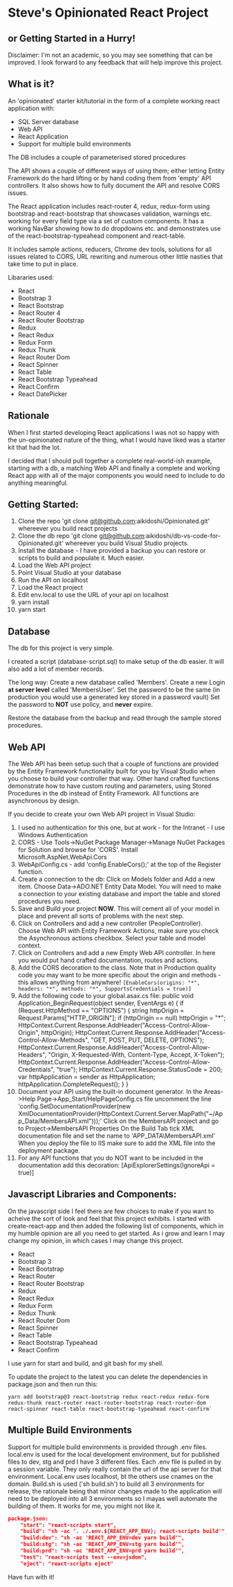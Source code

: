 # Steve's Opinionated React Project
## or Getting Started in a Hurry!
Disclaimer: I'm not an academic, so you may see something that can be improved. I look forward to any feedback that will help improve this project.

## What is it?
An 'opinionated' starter kit/tutorial in the form of a complete working react application with:

* SQL Server database
* Web API
* React Application
* Support for multiple build environments

The DB includes a couple of parameterised stored procedures

The API shows a couple of different ways of using them; either letting Entity Framework do the hard lifting or by hand coding them from 'empty' API controllers. It also shows how to fully document the API and resolve CORS issues.

The React application includes react-router 4, redux, redux-form using bootstrap and react-bootstrap that showcases validation, warnings etc. working for every field type via a set of custom components.
It has a working NavBar showing how to do dropdowns etc. and demonstrates use of the react-bootstrap-typeahead component and react-table.

It includes sample actions, reducers, Chrome dev tools, solutions for all issues related to CORS, URL rewriting and numerous other little nasties that take time to put in place.

Libararies used:

* React
* Bootstrap 3 
* React Bootstrap 
* React Router 4
* React Router Bootstrap
* Redux 
* React Redux 
* Redux Form 
* Redux Thunk 
* React Router Dom 
* React Spinner 
* React Table 
* React Bootstrap Typeahead 
* React Confirm
* React DatePicker

## Rationale
When I first started developing React applications I was not so happy with the un-opinionated nature of the thing, what 
I would have liked was a starter kit that had the lot.

I decided that I should pull together a complete real-world-ish example, starting with a db, a matching Web API and 
finally a complete and working React app with all of the major components you would need to include to do anything meaningful.

## Getting Started:
1. Clone the repo 'git clone git@github.com:aikidoshi/Opinionated.git' whereever you build react projects
1. Clone the db repo 'git clone git@github.com:aikidoshi/db-vs-code-for-Opinionated.git' whereever you build Visual Studio projects.
1. Install the database - I have provided a backup you can restore or scripts to build and populate it. Much easier.
1. Load the Web API project
1. Point Visual Studio at your database
1. Run the API on localhost
1. Load the React project
1. Edit env.local to use the URL of your api on localhost
1. yarn install
1. yarn start


## Database
The db for this project is very simple.

I created a script (database-script.sql) to make setup of the db easier. It will also add a lot of member records.

The long way:
Create a new database called 'Members'. Create a new Login **at server level** called 'MembersUser'. 
Set the password to be the same (in production you would use a generated key stored in a password vault)
Set the password to **NOT** use policy, and **never** expire.

Restore the database from the backup and read through the sample stored procedures.

## Web API
The Web API has been setup such that a couple of functions are provided by the Entity Framework functionality built for 
you by Visual Studio when you choose to build your controller that way.
Other hand crafted functions demonstrate how to have custom routing and parameters, using Stored Procedures in the db instead of Entity Framework.
All functions are asynchronous by design.

If you decide to create your own Web API project in Visual Studio:

1. I used no authentication for this one, but at work - for the Intranet - I use Windows Authentication
1. CORS - Use Tools->NuGet Package Manager->Manage NuGet Packages for Solution and browse for 'CORS'. Install Microsoft.AspNet.WebApi.Cors
1. WebApiConfig.cs - add 'config.EnableCors();' at the top of the Register function.
1. Create a connection to the db:
    Click on Models folder and Add a new item.
    Choose Data->ADO.NET Entity Data Model. You will need to make a connection to your existing database and import the table and stored procedures you need.
1. Save and Build your project **NOW**. This will cement all of your model in place and prevent all sorts of problems with the next step.
1. Click on Controllers and add a new controller (PeopleController). Choose Web API with Entity Framework Actions, make sure you check the Asynchronous actions checkbox. Select your table and model context.
1. Click on Controllers and add a new Empty Web API controller. In here you would put hand crafted documentation, routes and actions.
1. Add the CORS decoration to the class. Note that in Production quality code you may want to be more specific about the origin and methods - this allows anything from anywhere!
```[EnableCors(origins: "*", headers: "*", methods: "*", SupportsCredentials = true)]```
1. Add the following code to your global.asax.cs file:
        public void Application_BeginRequest(object sender, EventArgs e)
        {
            if (Request.HttpMethod == "OPTIONS")
            {
                string httpOrigin = Request.Params["HTTP_ORIGIN"];
                if (httpOrigin == null) httpOrigin = "*";
                HttpContext.Current.Response.AddHeader("Access-Control-Allow-Origin", httpOrigin);
                HttpContext.Current.Response.AddHeader("Access-Control-Allow-Methods", "GET, POST, PUT, DELETE, OPTIONS");
                HttpContext.Current.Response.AddHeader("Access-Control-Allow-Headers", "Origin, X-Requested-With, Content-Type, Accept, X-Token");
                HttpContext.Current.Response.AddHeader("Access-Control-Allow-Credentials", "true");
                HttpContext.Current.Response.StatusCode = 200;
                var httpApplication = sender as HttpApplication;
                httpApplication.CompleteRequest();
            }
        }
1. Document your API using the built-in document generator.
    In the Areas->Help Page->App_Start/HelpPageConfig.cs file uncomment the line 'config.SetDocumentationProvider(new XmlDocumentationProvider(HttpContext.Current.Server.MapPath("~/App_Data/MembersAPI.xml")));'
    Click on the MembersAPI project and go to Project->MembersAPI Properties
    On the Build Tab tick XML documentation file and set the name to 'APP_DATA\MembersAPI.xml'
    When you deploy the file to IIS make sure to add the XML file into the deployment package.
 1. For any API functions that you do NOT want to be included in the documentation add this decoration:
         [ApiExplorerSettings(IgnoreApi = true)]
   

## Javascript Libraries and Components:
On the javascript side I feel there are few choices to make if you want to acheive the sort of look and feel that this project exhibits.
I started with create-react-app and then added the following list of components, which in my humble opinion are all you need to get started. As i grow and learn I may change my opinion, in which cases I may change this project.

* React
* Bootstrap 3 
* React Bootstrap 
* React Router
* React Router Bootstrap
* Redux 
* React Redux 
* Redux Form 
* Redux Thunk 
* React Router Dom 
* React Spinner 
* React Table 
* React Bootstrap Typeahead 
* React Confirm

I use yarn for start and build, and git bash for my shell.

To update the project to the latest you can delete the dependencies in package.json and then run this:
```
yarn add bootstrap@3 react-bootstrap redux react-redux redux-form redux-thunk react-router react-router-bootstrap react-router-dom react-spinner react-table react-bootstrap-typeahead react-confirm`
```

## Multiple Build Environments
Support for multiple build environments is provided through .env files.
local.env is used for the local development environment, but for published files to dev, stg and prd I have 3 different files.
Each .env file is pulled in by a session variable. They only really contain the url of the api server for that environment. Local.env uses localhost, bt the others use cnames on the domain.
Build.sh is used ('sh build.sh') to build all 3 environments for release, the rationale being that minor changes made to the application will need to be deployed into all 3 environments so I mayas well automate the building of them.
It works for me, you might not like it.

```json
package.json:
    "start": "react-scripts start",
    "build": "sh -ac '. ./.env.${REACT_APP_ENV}; react-scripts build'",
    "build:dev": "sh -ac 'REACT_APP_ENV=dev yarn build'",
    "build:stg": "sh -ac 'REACT_APP_ENV=stg yarn build'",
    "build:prd": "sh -ac 'REACT_APP_ENV=prd yarn build'",
    "test": "react-scripts test --env=jsdom",
    "eject": "react-scripts eject"
```

Have fun with it!

